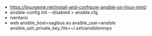 - https://linuxgenie.net/install-and-configure-ansible-on-linux-mint/
- ansible-config init --disabled > ansible.cfg
- iventario
- web ansible_host=sagibus.eu ansible_user=ansible ansible_ssh_private_key_file=~/.ssh/ansiblemivps